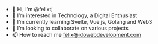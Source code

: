 - 👋 Hi, I’m @felixtj
- 👀 I’m interested in Technology, a Digital Enthusiast
- 🌱 I’m currently learning Svelte, Vue js, Golang and Web3
- 💞️ I’m looking to collaborate on various projects
- 📫 How to reach me felix@idowebdevelopment.com

<!---
felixtj/felixtj is a ✨ special ✨ repository because its `README.md` (this file) appears on your GitHub profile.
You can click the Preview link to take a look at your changes.
--->
